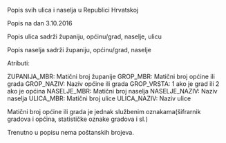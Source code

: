 Popis svih ulica i naselja u Republici Hrvatskoj

Popis na dan 3.10.2016

Popis ulica sadrži županiju, općinu/grad, naselje, ulicu

Popis naselja sadrži županiju, općinu/grad, naselje


Atributi:

ZUPANIJA_MBR: Matični broj županije
GROP_MBR: Matični broj općine ili grada
GROP_NAZIV: Naziv općine ili grada
GROP_VRSTA: 1 ako je grad ili 2 ako je općina
NASELJE_MBR: Matični broj naselja
NASELJE_NAZIV: Naziv naselja
ULICA_MBR: Matični broj ulice
ULICA_NAZIV: Naziv ulice

Matični broj općine ili grada je jednak službenim oznakama(šifrarnik gradova i općina, statističke oznake gradova i sl.)

Trenutno u popisu nema poštanskih brojeva.

